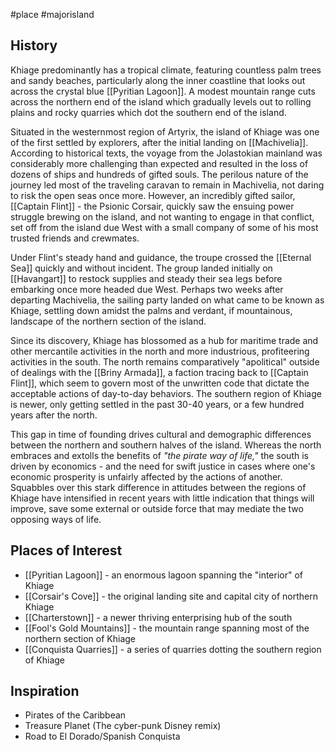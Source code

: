 #place #majorisland
## History
Khiage predominantly has a tropical climate, featuring countless palm trees and sandy beaches, particularly along the inner coastline that looks out across the crystal blue [[Pyritian Lagoon]]. A modest mountain range cuts across the northern end of the island which gradually levels out to rolling plains and rocky quarries which dot the southern end of the island.

Situated in the westernmost region of Artyrix, the island of Khiage was one of the first settled by explorers, after the initial landing on [[Machivelia]]. According to historical texts, the voyage from the Jolastokian mainland was considerably more challenging than expected and resulted in the loss of dozens of ships and hundreds of gifted souls. The perilous nature of the journey led most of the traveling caravan to remain in Machivelia, not daring to risk the open seas once more. However, an incredibly gifted sailor, [[Captain Flint]] - the Psionic Corsair, quickly saw the ensuing power struggle brewing on the island, and not wanting to engage in that conflict, set off from the island due West with a small company of some of his most trusted friends and crewmates. 

Under Flint's steady hand and guidance, the troupe crossed the [[Eternal Sea]] quickly and without incident. The group landed initially on [[Havangart]] to restock supplies and steady their sea legs before embarking once more headed due West. Perhaps two weeks after departing Machivelia, the sailing party landed on what came to be known as Khiage, settling down amidst the palms and verdant, if mountainous, landscape of the northern section of the island.

Since its discovery, Khiage has blossomed as a hub for maritime trade and other mercantile activities in the north and more industrious, profiteering activities in the south. The north remains comparatively "apolitical" outside of dealings with the [[Briny Armada]], a faction tracing back to [[Captain Flint]], which seem to govern most of the unwritten code that dictate the acceptable actions of day-to-day behaviors. The southern region of Khiage is newer, only getting settled in the past 30-40 years, or a few hundred years after the north. 

This gap in time of founding drives cultural and demographic differences between the northern and southern halves of the island. Whereas the north embraces and extolls the benefits of _"the pirate way of life,"_ the south is driven by economics - and the need for swift justice in cases where one's economic prosperity is unfairly affected by the actions of another. Squabbles over this stark difference in attitudes between the regions of Khiage have intensified in recent years with little indication that things will improve, save some external or outside force that may mediate the two opposing ways of life.
## Places of Interest
- [[Pyritian Lagoon]] - an enormous lagoon spanning the "interior" of Khiage
- [[Corsair's Cove]] - the original landing site and capital city of northern Khiage
- [[Charterstown]] - a newer thriving enterprising hub of the south
- [[Fool's Gold Mountains]] - the mountain range spanning most of the northern section of Khiage
- [[Conquista Quarries]] - a series of quarries dotting the southern region of Khiage

## Inspiration
- Pirates of the Caribbean
- Treasure Planet (The cyber-punk Disney remix)
- Road to El Dorado/Spanish Conquista